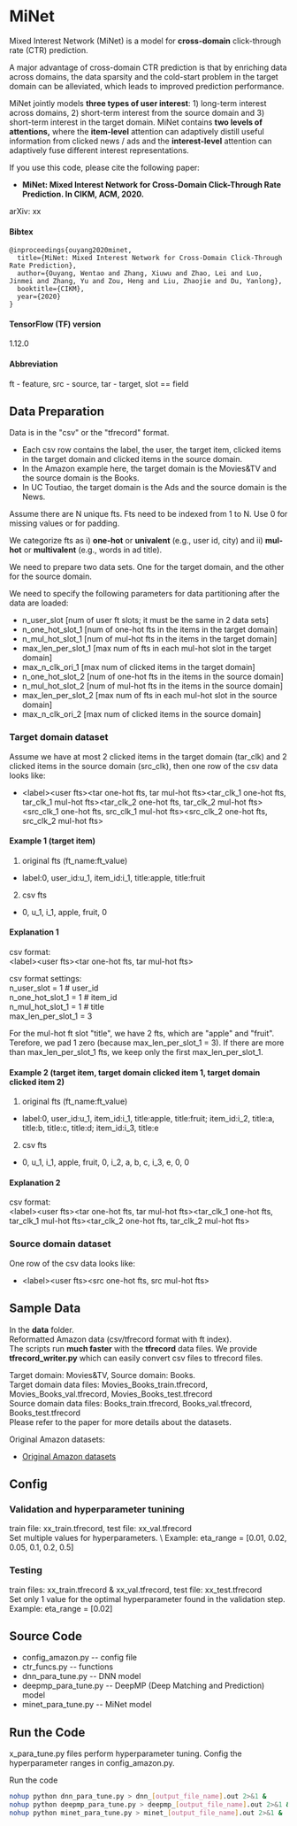 # MiNet

Mixed Interest Network (MiNet) is a model for **cross-domain** click-through rate (CTR) prediction.

A major advantage of cross-domain CTR prediction is that by enriching data across domains, the data sparsity and the cold-start problem in the target domain can be alleviated, which leads to improved prediction performance.

MiNet jointly models **three types of user interest**: 1) long-term interest across domains, 2) short-term interest from the source domain and 3) short-term interest in the target domain. MiNet contains **two levels of attentions,** where the **item-level** attention can adaptively distill useful information from clicked news / ads and the **interest-level** attention can adaptively fuse different interest representations. 

If you use this code, please cite the following paper:
* **MiNet: Mixed Interest Network for Cross-Domain Click-Through Rate Prediction. In CIKM, ACM, 2020.**

arXiv: xx

#### Bibtex
```
@inproceedings{ouyang2020minet,
  title={MiNet: Mixed Interest Network for Cross-Domain Click-Through Rate Prediction},
  author={Ouyang, Wentao and Zhang, Xiuwu and Zhao, Lei and Luo, Jinmei and Zhang, Yu and Zou, Heng and Liu, Zhaojie and Du, Yanlong},
  booktitle={CIKM},
  year={2020}
}
```

#### TensorFlow (TF) version
1.12.0

#### Abbreviation
ft - feature, src - source, tar - target, slot == field

## Data Preparation
Data is in the "csv" or the "tfrecord" format.
* Each csv row contains the label, the user, the target item, clicked items in the target domain and clicked items in the source domain.
* In the Amazon example here, the target domain is the Movies&TV and the source domain is the Books.
* In UC Toutiao, the target domain is the Ads and the source domain is the News.

Assume there are N unique fts. Fts need to be indexed from 1 to N. Use 0 for missing values or for padding.

We categorize fts as i) **one-hot** or **univalent** (e.g., user id, city) and ii) **mul-hot** or **multivalent** (e.g., words in ad title).

We need to prepare two data sets. One for the target domain, and the other for the source domain.

We need to specify the following parameters for data partitioning after the data are loaded:
* n_user_slot [num of user ft slots; it must be the same in 2 data sets]
* n_one_hot_slot_1 [num of one-hot fts in the items in the target domain]
* n_mul_hot_slot_1 [num of mul-hot fts in the items in the target domain]
* max_len_per_slot_1 [max num of fts in each mul-hot slot in the target domain]
* max_n_clk_ori_1 [max num of clicked items in the target domain]
* n_one_hot_slot_2 [num of one-hot fts in the items in the source domain]
* n_mul_hot_slot_2 [num of mul-hot fts in the items in the source domain]
* max_len_per_slot_2 [max num of fts in each mul-hot slot in the source domain]
* max_n_clk_ori_2 [max num of clicked items in the source domain]

### Target domain dataset
Assume we have at most 2 clicked items in the target domain (tar_clk) and 2 clicked items in the source domain (src_clk), then one row of the csv data looks like:
* \<label\>\<user fts\>\<tar one-hot fts, tar mul-hot fts\>\<tar_clk_1 one-hot fts, tar_clk_1 mul-hot fts\>\<tar_clk_2 one-hot fts, tar_clk_2 mul-hot fts\>\<src_clk_1 one-hot fts, src_clk_1 mul-hot fts\>\<src_clk_2 one-hot fts, src_clk_2 mul-hot fts\>

#### Example 1 (target item)
1) original fts (ft_name:ft_value)
* label:0, user_id:u_1, item_id:i_1, title:apple, title:fruit
2) csv fts
* 0, u_1, i_1, apple, fruit, 0

#### Explanation 1
csv format:\
\<label\>\<user fts\>\<tar one-hot fts, tar mul-hot fts\>

csv format settings:\
n_user_slot = 1 # user_id \
n_one_hot_slot_1 = 1 # item_id \
n_mul_hot_slot_1 = 1 # title \
max_len_per_slot_1 = 3

For the mul-hot ft slot "title", we have 2 fts, which are "apple" and "fruit". Terefore, we pad 1 zero (because max_len_per_slot_1 = 3).
If there are more than max_len_per_slot_1 fts, we keep only the first max_len_per_slot_1.

#### Example 2 (target item, target domain clicked item 1, target domain clicked item 2)
1) original fts (ft_name:ft_value)
* label:0, user_id:u_1, item_id:i_1, title:apple, title:fruit; item_id:i_2, title:a, title:b, title:c, title:d; item_id:i_3, title:e
2) csv fts
* 0, u_1, i_1, apple, fruit, 0, i_2, a, b, c, i_3, e, 0, 0

#### Explanation 2
csv format:\
\<label\>\<user fts\>\<tar one-hot fts, tar mul-hot fts\><tar_clk_1 one-hot fts, tar_clk_1 mul-hot fts\>\<tar_clk_2 one-hot fts, tar_clk_2 mul-hot fts\>

### Source domain dataset
One row of the csv data looks like:
* \<label\>\<user fts\>\<src one-hot fts, src mul-hot fts\>

## Sample Data
In the **data** folder.\
Reformatted Amazon data (csv/tfrecord format with ft index). \
The scripts run **much faster** with the **tfrecord** data files.
We provide **tfrecord_writer.py** which can easily convert csv files to tfrecord files.

Target domain: Movies&TV, Source domain: Books. \
Target domain data files: Movies_Books_train.tfrecord, Movies_Books_val.tfrecord, Movies_Books_test.tfrecord \
Source domain data files: Books_train.tfrecord, Books_val.tfrecord, Books_test.tfrecord \
Please refer to the paper for more details about the datasets.

Original Amazon datasets:
* [Original Amazon datasets](http://jmcauley.ucsd.edu/data/amazon/index_2014.html)

## Config
### Validation and hyperparameter tunining
train file: xx_train.tfrecord, test file: xx_val.tfrecord \
Set multiple values for hyperparameters. \ 
Example: eta_range = [0.01, 0.02, 0.05, 0.1, 0.2, 0.5]
### Testing
train files: xx_train.tfrecord & xx_val.tfrecord, test file: xx_test.tfrecord \
Set only 1 value for the optimal hyperparameter found in the validation step. \
Example: eta_range = [0.02]

## Source Code
* config_amazon.py -- config file
* ctr_funcs.py -- functions
* dnn_para_tune.py -- DNN model
* deepmp_para_tune.py -- DeepMP (Deep Matching and Prediction) model
* minet_para_tune.py -- MiNet model

## Run the Code
x_para_tune.py files perform hyperparameter tuning.
Config the hyperparameter ranges in config_amazon.py.

Run the code
```bash
nohup python dnn_para_tune.py > dnn_[output_file_name].out 2>&1 &
nohup python deepmp_para_tune.py > deepmp_[output_file_name].out 2>&1 &
nohup python minet_para_tune.py > minet_[output_file_name].out 2>&1 &
```
